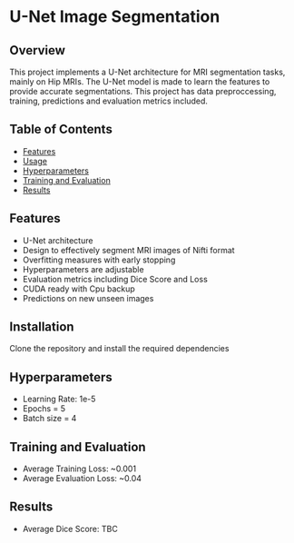 # U-Net Image Segmentation

## Overview
This project implements a U-Net architecture for MRI segmentation tasks, mainly on Hip MRIs. The U-Net model is made to learn the features to provide accurate segmentations. This project has data preproccessing, training, predictions and evaluation metrics included.

## Table of Contents
- [Features](#features)
- [Usage](#usage)
- [Hyperparameters](#hyperparameters)
- [Training and Evaluation](#training-and-evaluation)
- [Results](#results)

## Features
- U-Net architecture
- Design to effectively segment MRI images of Nifti format
- Overfitting measures with early stopping 
- Hyperparameters are adjustable
- Evaluation metrics including Dice Score and Loss
- CUDA ready with Cpu backup
- Predictions on new unseen images

## Installation
Clone the repository and install the required dependencies

## Hyperparameters
- Learning Rate: 1e-5
- Epochs = 5
- Batch size = 4

## Training and Evaluation
- Average Training Loss: ~0.001
- Average Evaluation Loss: ~0.04

## Results
- Average Dice Score: TBC

